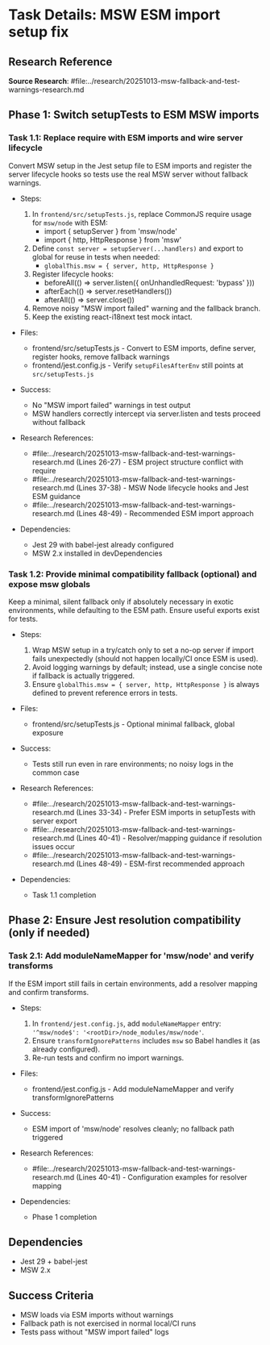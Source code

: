 <!-- markdownlint-disable-file -->
# Task Details: MSW ESM import setup fix

## Research Reference

**Source Research**: #file:../research/20251013-msw-fallback-and-test-warnings-research.md

## Phase 1: Switch setupTests to ESM MSW imports

### Task 1.1: Replace require with ESM imports and wire server lifecycle

Convert MSW setup in the Jest setup file to ESM imports and register the server lifecycle hooks so tests use the real MSW server without fallback warnings.

- Steps:
  1. In `frontend/src/setupTests.js`, replace CommonJS require usage for `msw/node` with ESM:
     - import { setupServer } from 'msw/node'
     - import { http, HttpResponse } from 'msw'
  2. Define `const server = setupServer(...handlers)` and export to global for reuse in tests when needed:
     - `globalThis.msw = { server, http, HttpResponse }`
  3. Register lifecycle hooks:
     - beforeAll(() => server.listen({ onUnhandledRequest: 'bypass' }))
     - afterEach(() => server.resetHandlers())
     - afterAll(() => server.close())
  4. Remove noisy "MSW import failed" warning and the fallback branch.
  5. Keep the existing react-i18next test mock intact.

- Files:
  - frontend/src/setupTests.js - Convert to ESM imports, define server, register hooks, remove fallback warnings
  - frontend/jest.config.js - Verify `setupFilesAfterEnv` still points at `src/setupTests.js`
- Success:
  - No "MSW import failed" warnings in test output
  - MSW handlers correctly intercept via server.listen and tests proceed without fallback
- Research References:
  - #file:../research/20251013-msw-fallback-and-test-warnings-research.md (Lines 26-27) - ESM project structure conflict with require
  - #file:../research/20251013-msw-fallback-and-test-warnings-research.md (Lines 37-38) - MSW Node lifecycle hooks and Jest ESM guidance
  - #file:../research/20251013-msw-fallback-and-test-warnings-research.md (Lines 48-49) - Recommended ESM import approach
- Dependencies:
  - Jest 29 with babel-jest already configured
  - MSW 2.x installed in devDependencies

### Task 1.2: Provide minimal compatibility fallback (optional) and expose msw globals

Keep a minimal, silent fallback only if absolutely necessary in exotic environments, while defaulting to the ESM path. Ensure useful exports exist for tests.

- Steps:
  1. Wrap MSW setup in a try/catch only to set a no-op server if import fails unexpectedly (should not happen locally/CI once ESM is used).
  2. Avoid logging warnings by default; instead, use a single concise note if fallback is actually triggered.
  3. Ensure `globalThis.msw = { server, http, HttpResponse }` is always defined to prevent reference errors in tests.

- Files:
  - frontend/src/setupTests.js - Optional minimal fallback, global exposure
- Success:
  - Tests still run even in rare environments; no noisy logs in the common case
- Research References:
  - #file:../research/20251013-msw-fallback-and-test-warnings-research.md (Lines 33-34) - Prefer ESM imports in setupTests with server export
  - #file:../research/20251013-msw-fallback-and-test-warnings-research.md (Lines 40-41) - Resolver/mapping guidance if resolution issues occur
  - #file:../research/20251013-msw-fallback-and-test-warnings-research.md (Lines 48-49) - ESM-first recommended approach
- Dependencies:
  - Task 1.1 completion

## Phase 2: Ensure Jest resolution compatibility (only if needed)

### Task 2.1: Add moduleNameMapper for 'msw/node' and verify transforms

If the ESM import still fails in certain environments, add a resolver mapping and confirm transforms.

- Steps:
  1. In `frontend/jest.config.js`, add `moduleNameMapper` entry: `'^msw/node$': '<rootDir>/node_modules/msw/node'`.
  2. Ensure `transformIgnorePatterns` includes `msw` so Babel handles it (as already configured).
  3. Re-run tests and confirm no import warnings.

- Files:
  - frontend/jest.config.js - Add moduleNameMapper and verify transformIgnorePatterns
- Success:
  - ESM import of 'msw/node' resolves cleanly; no fallback path triggered
- Research References:
  - #file:../research/20251013-msw-fallback-and-test-warnings-research.md (Lines 40-41) - Configuration examples for resolver mapping
- Dependencies:
  - Phase 1 completion

## Dependencies

- Jest 29 + babel-jest
- MSW 2.x

## Success Criteria

- MSW loads via ESM imports without warnings
- Fallback path is not exercised in normal local/CI runs
- Tests pass without "MSW import failed" logs
